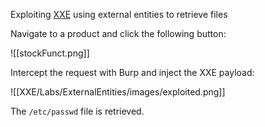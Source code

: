 Exploiting [XXE](https://portswigger.net/web-security/xxe) using external entities to retrieve files

Navigate to a product and click the following button:

![[stockFunct.png]]


Intercept the request with Burp and inject the XXE payload:

![[XXE/Labs/ExternalEntities/images/exploited.png]]

The `/etc/passwd` file is retrieved.

